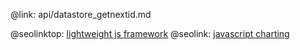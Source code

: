 @link: api/datastore_getnextid.md

@seolinktop: [lightweight js framework](https://webix.com)
@seolink: [javascript charting](https://webix.com/widget/charts/)